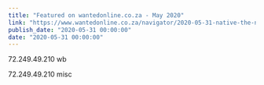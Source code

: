 ```yaml
---
title: "Featured on wantedonline.co.za - May 2020"
link: "https://www.wantedonline.co.za/navigator/2020-05-31-native-the-neighbourhood-spots-wesgro-ceo-tim-harris-is-missing-the-most-during-lockdown/"
publish_date: "2020-05-31 00:00:00"
date: "2020-05-31 00:00:00"
---
```



72.249.49.210  wb

72.249.49.210  misc
